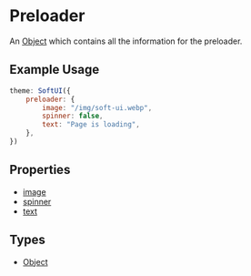 # Preloader
An [Object](https://developer.mozilla.org/en-US/docs/Web/JavaScript/Reference/Global_Objects/Object) which contains all the information for the preloader.

## Example Usage
```js
theme: SoftUI({
    preloader: {
        image: "/img/soft-ui.webp",
        spinner: false,
        text: "Page is loading",
    },
})
```

## Properties
* [image](/docs/preloader/image)
* [spinner](/docs/preloader/spinner)
* [text](/docs/preloader/text)

## Types
- [Object](https://developer.mozilla.org/en-US/docs/Web/JavaScript/Reference/Global_Objects/Object)